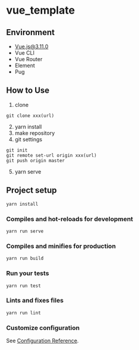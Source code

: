 # vue_template

## Environment
- Vue.js@3.11.0
- Vue CLI
- Vue Router
- Element
- Pug

## How to Use
1. clone
```
git clone xxx(url)
```
2. yarn install
3. make repository
4. git settings
```
git init
git remote set-url origin xxx(url)
git push origin master
```
5. yarn serve

## Project setup
```
yarn install
```

### Compiles and hot-reloads for development
```
yarn run serve
```

### Compiles and minifies for production
```
yarn run build
```

### Run your tests
```
yarn run test
```

### Lints and fixes files
```
yarn run lint
```

### Customize configuration
See [Configuration Reference](https://cli.vuejs.org/config/).
